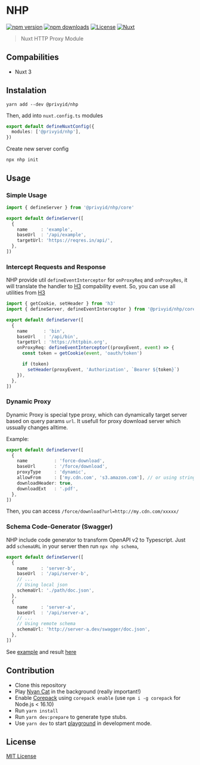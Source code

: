 # NHP

[![npm version][npm-version-src]][npm-version-href]
[![npm downloads][npm-downloads-src]][npm-downloads-href]
[![License][license-src]][license-href]
[![Nuxt][nuxt-src]][nuxt-href]

> Nuxt HTTP Proxy Module

## Compabilities

- Nuxt 3

## Instalation

```
yarn add --dev @privyid/nhp
```

Then, add into `nuxt.config.ts` modules

```ts
export default defineNuxtConfig({
  modules: ['@privyid/nhp'],
})
```

Create new server config

```
npx nhp init
```

## Usage

### Simple Usage

```ts
import { defineServer } from '@privyid/nhp/core'

export default defineServer([
  {
    name     : 'example',
    baseUrl  : '/api/example',
    targetUrl: 'https://reqres.in/api/',
  },
])
```

### Intercept Requests and Response

NHP provide util `defineEventInterceptor` for `onProxyReq` and `onProxyRes`, it will translate the handler to [H3][H3] compability event.
So, you can use all utilities from [H3][H3]

```ts
import { getCookie, setHeader } from 'h3'
import { defineServer, defineEventInterceptor } from '@privyid/nhp/core'

export default defineServer([
  {
    name      : 'bin',
    baseUrl   : '/api/bin',
    targetUrl : 'https://httpbin.org',
    onProxyReq: defineEventInterceptor((proxyEvent, event) => {
      const token = getCookie(event, 'oauth/token')

      if (token)
        setHeader(proxyEvent, 'Authorization', `Bearer ${token}`)
    }),
  },
])
```

### Dynamic Proxy

Dynamic Proxy is special type proxy, which can dynamically target server based on query params `url`. It usefull for proxy download server which ussually changes alltime.

Example:

```ts
export default defineServer([
  {
    name          : 'force-download',
    baseUrl       : '/force/download',
    proxyType     : 'dynamic',
    allowFrom     : ['my.cdn.com', 's3.amazon.com'], // or using string with delimeter ;
    downloadHeader: true,
    downloadExt   : '.pdf',
  },
])
```

Then, you can access `/force/download?url=http://my.cdn.com/xxxxx/`

### Schema Code-Generator (Swagger)

NHP include code generator to transform OpenAPI v2 to Typescript. Just add `schemaURL` in your server then run `npx nhp schema`,

```ts
export default defineServer([
  {
    name     : 'server-b',
    baseUrl  : '/api/server-b',
    // ...
    // Using local json
    schemaUrl: './path/doc.json',
  },
  {
    name     : 'server-a',
    baseUrl  : '/api/server-a',
    // ...
    // Using remote schema
    schemaUrl: 'http://server-a.dev/swagger/doc.json',
  },
])
```

See [example](./playground/) and result [here](./playground/api/document.ts)

## Contribution

- Clone this repository
- Play [Nyan Cat](https://www.youtube.com/watch?v=QH2-TGUlwu4) in the background (really important!)
- Enable [Corepack](https://github.com/nodejs/corepack) using `corepack enable` (use `npm i -g corepack` for Node.js < 16.10)
- Run `yarn install`
- Run `yarn dev:prepare` to generate type stubs.
- Use `yarn dev` to start [playground](./playground) in development mode.

## License

[MIT License](/LICENSE)

<!-- Badges -->
[npm-version-src]: https://img.shields.io/npm/v/@privyid/nhp/latest.svg?style=for-the-badge&colorA=18181B&colorB=28CF8D
[npm-version-href]: https://npmjs.com/package/@privyid/nhp

[npm-downloads-src]: https://img.shields.io/npm/dm/@privyid/nhp.svg?style=for-the-badge&colorA=18181B&colorB=28CF8D
[npm-downloads-href]: https://npmjs.com/package/@privyid/nhp

[license-src]: https://img.shields.io/npm/l/@privyid/nhp.svg?style=for-the-badge&colorA=18181B&colorB=28CF8D
[license-href]: https://npmjs.com/package/@privyid/nhp

[nuxt-src]: https://img.shields.io/badge/Nuxt-18181B?style=for-the-badge&logo=nuxt.js
[nuxt-href]: https://nuxt.com

[H3]: https://github.com/unjs/h3
